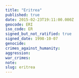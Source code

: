 ```yaml
---
title: "Eritrea"
published: true
date: 2015-02-23T19:11:00.000Z
geocode: ERI
iso_code: ER
signed_but_not_ratified: true
signed_date: 1998-10-07
genocide:
crimes_against_humanity:
aggression:
war_crimes:
note:
slug: eritrea
---
```

